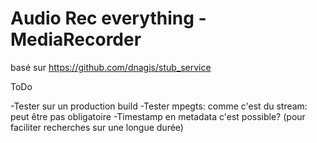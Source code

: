 # Audio Rec everything - MediaRecorder

basé sur https://github.com/dnagis/stub_service 


ToDo

-Tester sur un production build
-Tester mpegts: comme c'est du stream: peut être pas obligatoire 
-Timestamp en metadata c'est possible? (pour faciliter recherches sur une longue durée)
 
 


